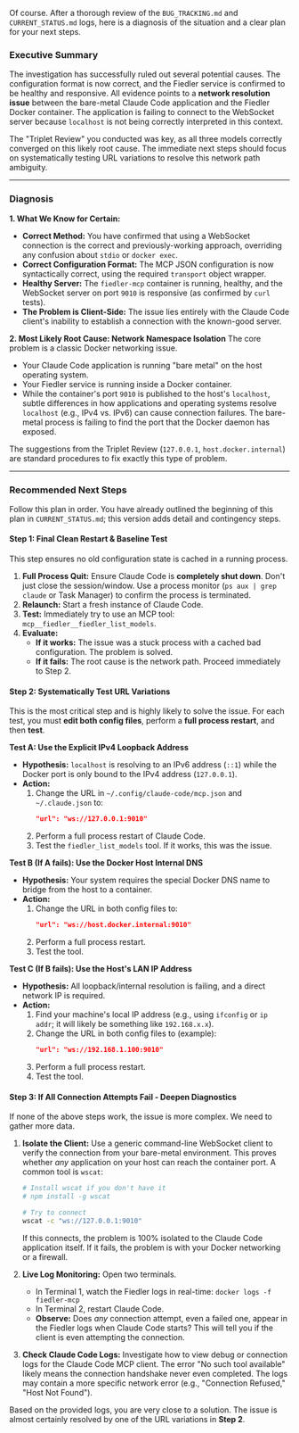 Of course. After a thorough review of the `BUG_TRACKING.md` and `CURRENT_STATUS.md` logs, here is a diagnosis of the situation and a clear plan for your next steps.

### Executive Summary

The investigation has successfully ruled out several potential causes. The configuration format is now correct, and the Fiedler service is confirmed to be healthy and responsive. All evidence points to a **network resolution issue** between the bare-metal Claude Code application and the Fiedler Docker container. The application is failing to connect to the WebSocket server because `localhost` is not being correctly interpreted in this context.

The "Triplet Review" you conducted was key, as all three models correctly converged on this likely root cause. The immediate next steps should focus on systematically testing URL variations to resolve this network path ambiguity.

---

### Diagnosis

**1. What We Know for Certain:**
*   **Correct Method:** You have confirmed that using a WebSocket connection is the correct and previously-working approach, overriding any confusion about `stdio` or `docker exec`.
*   **Correct Configuration Format:** The MCP JSON configuration is now syntactically correct, using the required `transport` object wrapper.
*   **Healthy Server:** The `fiedler-mcp` container is running, healthy, and the WebSocket server on port `9010` is responsive (as confirmed by `curl` tests).
*   **The Problem is Client-Side:** The issue lies entirely with the Claude Code client's inability to establish a connection with the known-good server.

**2. Most Likely Root Cause: Network Namespace Isolation**
The core problem is a classic Docker networking issue.
*   Your Claude Code application is running "bare metal" on the host operating system.
*   Your Fiedler service is running inside a Docker container.
*   While the container's port `9010` is published to the host's `localhost`, subtle differences in how applications and operating systems resolve `localhost` (e.g., IPv4 vs. IPv6) can cause connection failures. The bare-metal process is failing to find the port that the Docker daemon has exposed.

The suggestions from the Triplet Review (`127.0.0.1`, `host.docker.internal`) are standard procedures to fix exactly this type of problem.

---

### Recommended Next Steps

Follow this plan in order. You have already outlined the beginning of this plan in `CURRENT_STATUS.md`; this version adds detail and contingency steps.

#### **Step 1: Final Clean Restart & Baseline Test**
This step ensures no old configuration state is cached in a running process.

1.  **Full Process Quit:** Ensure Claude Code is **completely shut down**. Don't just close the session/window. Use a process monitor (`ps aux | grep claude` or Task Manager) to confirm the process is terminated.
2.  **Relaunch:** Start a fresh instance of Claude Code.
3.  **Test:** Immediately try to use an MCP tool: `mcp__fiedler__fiedler_list_models`.
4.  **Evaluate:**
    *   **If it works:** The issue was a stuck process with a cached bad configuration. The problem is solved.
    *   **If it fails:** The root cause is the network path. Proceed immediately to Step 2.

#### **Step 2: Systematically Test URL Variations**
This is the most critical step and is highly likely to solve the issue. For each test, you must **edit both config files**, perform a **full process restart**, and then **test**.

**Test A: Use the Explicit IPv4 Loopback Address**
*   **Hypothesis:** `localhost` is resolving to an IPv6 address (`::1`) while the Docker port is only bound to the IPv4 address (`127.0.0.1`).
*   **Action:**
    1.  Change the URL in `~/.config/claude-code/mcp.json` and `~/.claude.json` to:
        ```json
        "url": "ws://127.0.0.1:9010"
        ```
    2.  Perform a full process restart of Claude Code.
    3.  Test the `fiedler_list_models` tool. If it works, this was the issue.

**Test B (If A fails): Use the Docker Host Internal DNS**
*   **Hypothesis:** Your system requires the special Docker DNS name to bridge from the host to a container.
*   **Action:**
    1.  Change the URL in both config files to:
        ```json
        "url": "ws://host.docker.internal:9010"
        ```
    2.  Perform a full process restart.
    3.  Test the tool.

**Test C (If B fails): Use the Host's LAN IP Address**
*   **Hypothesis:** All loopback/internal resolution is failing, and a direct network IP is required.
*   **Action:**
    1.  Find your machine's local IP address (e.g., using `ifconfig` or `ip addr`; it will likely be something like `192.168.x.x`).
    2.  Change the URL in both config files to (example):
        ```json
        "url": "ws://192.168.1.100:9010"
        ```
    3.  Perform a full process restart.
    4.  Test the tool.

#### **Step 3: If All Connection Attempts Fail - Deepen Diagnostics**
If none of the above steps work, the issue is more complex. We need to gather more data.

1.  **Isolate the Client:** Use a generic command-line WebSocket client to verify the connection from your bare-metal environment. This proves whether *any* application on your host can reach the container port. A common tool is `wscat`:
    ```bash
    # Install wscat if you don't have it
    # npm install -g wscat

    # Try to connect
    wscat -c "ws://127.0.0.1:9010"
    ```
    If this connects, the problem is 100% isolated to the Claude Code application itself. If it fails, the problem is with your Docker networking or a firewall.

2.  **Live Log Monitoring:** Open two terminals.
    *   In Terminal 1, watch the Fiedler logs in real-time: `docker logs -f fiedler-mcp`
    *   In Terminal 2, restart Claude Code.
    *   **Observe:** Does *any* connection attempt, even a failed one, appear in the Fiedler logs when Claude Code starts? This will tell you if the client is even attempting the connection.

3.  **Check Claude Code Logs:** Investigate how to view debug or connection logs for the Claude Code MCP client. The error "No such tool available" likely means the connection handshake never even completed. The logs may contain a more specific network error (e.g., "Connection Refused," "Host Not Found").

Based on the provided logs, you are very close to a solution. The issue is almost certainly resolved by one of the URL variations in **Step 2**.
